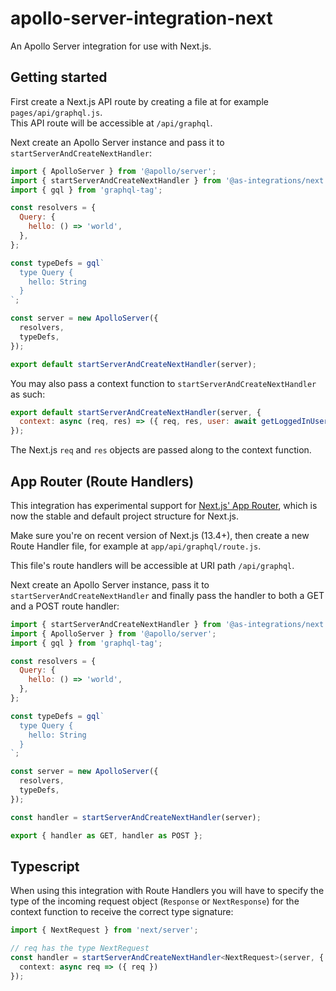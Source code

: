 # apollo-server-integration-next

An Apollo Server integration for use with Next.js.

## Getting started

First create a Next.js API route by creating a file at for example `pages/api/graphql.js`.  
This API route will be accessible at `/api/graphql`.

Next create an Apollo Server instance and pass it to `startServerAndCreateNextHandler`:

```js
import { ApolloServer } from '@apollo/server';
import { startServerAndCreateNextHandler } from '@as-integrations/next';
import { gql } from 'graphql-tag';

const resolvers = {
  Query: {
    hello: () => 'world',
  },
};

const typeDefs = gql`
  type Query {
    hello: String
  }
`;

const server = new ApolloServer({
  resolvers,
  typeDefs,
});

export default startServerAndCreateNextHandler(server);
```

You may also pass a context function to `startServerAndCreateNextHandler` as such:

```js
export default startServerAndCreateNextHandler(server, {
  context: async (req, res) => ({ req, res, user: await getLoggedInUser(req) }),
});
```

The Next.js `req` and `res` objects are passed along to the context function.

## App Router (Route Handlers)

This integration has experimental support for [Next.js' App Router](https://nextjs.org/docs/app/building-your-application/routing/router-handlers), which is now the stable and default project structure for Next.js.

Make sure you're on recent version of Next.js (13.4+), then create a new Route
Handler file, for example at `app/api/graphql/route.js`.  

This file's route handlers will be accessible at URI path `/api/graphql`.

Next create an Apollo Server instance, pass it to `startServerAndCreateNextHandler` and 
finally pass the handler to both a GET and a POST route handler:

```js
import { startServerAndCreateNextHandler } from '@as-integrations/next';
import { ApolloServer } from '@apollo/server';
import { gql } from 'graphql-tag';

const resolvers = {
  Query: {
    hello: () => 'world',
  },
};

const typeDefs = gql`
  type Query {
    hello: String
  }
`;

const server = new ApolloServer({
  resolvers,
  typeDefs,
});

const handler = startServerAndCreateNextHandler(server);

export { handler as GET, handler as POST };

```

## Typescript

When using this integration with Route Handlers you will have to specify the type of the incoming request object (`Response` or `NextResponse`) for the context function to receive the correct type signature:

```ts
import { NextRequest } from 'next/server';

// req has the type NextRequest
const handler = startServerAndCreateNextHandler<NextRequest>(server, {
  context: async req => ({ req })
});
```

